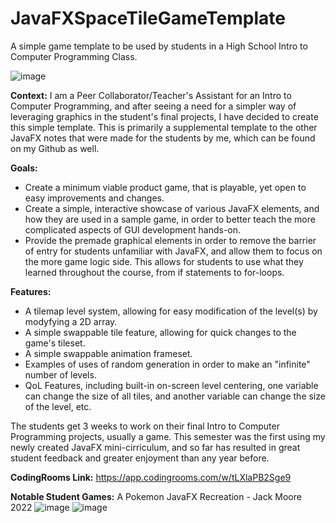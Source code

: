 # JavaFXSpaceTileGameTemplate
A simple game template to be used by students in a High School Intro to Computer Programming Class.

![image](https://user-images.githubusercontent.com/72285578/169949156-4f8d7c85-3dff-4a3a-83f9-fb7ed8f832b2.png)


**Context:** I am a Peer Collaborator/Teacher's Assistant for an Intro to Computer Programming, and after seeing a need for a simpler way of leveraging graphics in the student's final projects, I have decided to create this simple template. This is primarily a supplemental template to the other JavaFX notes that were made for the students by me, which can be found on my Github as well.

**Goals:**
- Create a minimum viable product game, that is playable, yet open to easy improvements and changes.
- Create a simple, interactive showcase of various JavaFX elements, and how they are used in a sample game, in order to better teach the more complicated aspects of GUI development hands-on.
- Provide the premade graphical elements in order to remove the barrier of entry for students unfamiliar with JavaFX, and allow them to focus on the more game logic side. This allows for students to use what they learned throughout the course, from if statements to for-loops.

**Features:**
- A tilemap level system, allowing for easy modification of the level(s) by modyfying a 2D array.
- A simple swappable tile feature, allowing for quick changes to the game's tileset.
- A simple swappable animation frameset. 
- Examples of uses of random generation in order to make an "infinite" number of levels.
- QoL Features, including built-in on-screen level centering, one variable can change the size of all tiles, and another variable can change the size of the level, etc.

The students get 3 weeks to work on their final Intro to Computer Programming projects, usually a game. This semester was the first using my newly created JavaFX mini-cirriculum, and so far has resulted in great student feedback and greater enjoyment than any year before.

**CodingRooms Link:** https://app.codingrooms.com/w/tLXlaPB2Sge9 

**Notable Student Games:**
A Pokemon JavaFX Recreation - Jack Moore 2022
![image](https://user-images.githubusercontent.com/72285578/169948309-5da155c8-bfe6-4380-9842-419cb39d9d93.png)
![image](https://user-images.githubusercontent.com/72285578/169948368-f70b9d8f-1f11-4696-a7da-886fbbde88fb.png)
